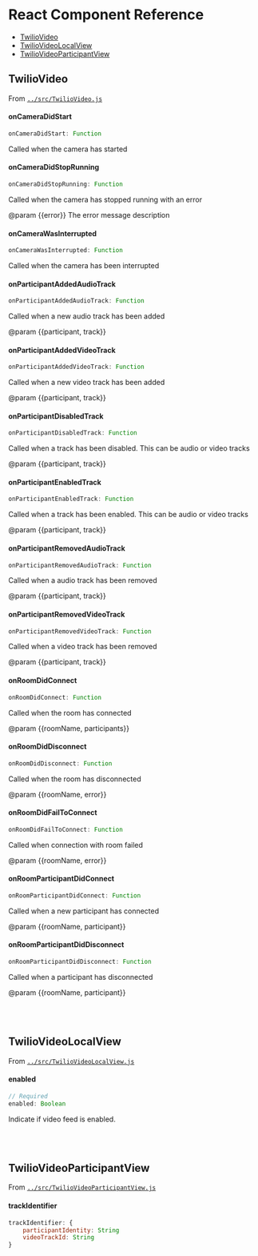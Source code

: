 <!-- START doctoc generated TOC please keep comment here to allow auto update -->
<!-- DON'T EDIT THIS SECTION, INSTEAD RE-RUN doctoc TO UPDATE -->
# React Component Reference

- [TwilioVideo](#twiliovideo)
- [TwilioVideoLocalView](#twiliovideolocalview)
- [TwilioVideoParticipantView](#twiliovideoparticipantview)

<!-- END doctoc generated TOC please keep comment here to allow auto update -->

## TwilioVideo

From [`../src/TwilioVideo.js`](../src/TwilioVideo.js)

#### onCameraDidStart

```js
onCameraDidStart: Function
```

Called when the camera has started

#### onCameraDidStopRunning

```js
onCameraDidStopRunning: Function
```

Called when the camera has stopped running with an error

@param {{error}} The error message description

#### onCameraWasInterrupted

```js
onCameraWasInterrupted: Function
```

Called when the camera has been interrupted

#### onParticipantAddedAudioTrack

```js
onParticipantAddedAudioTrack: Function
```

Called when a new audio track has been added

@param {{participant, track}}

#### onParticipantAddedVideoTrack

```js
onParticipantAddedVideoTrack: Function
```

Called when a new video track has been added

@param {{participant, track}}

#### onParticipantDisabledTrack

```js
onParticipantDisabledTrack: Function
```

Called when a track has been disabled. This can be audio or video tracks

@param {{participant, track}}

#### onParticipantEnabledTrack

```js
onParticipantEnabledTrack: Function
```

Called when a track has been enabled. This can be audio or video tracks

@param {{participant, track}}

#### onParticipantRemovedAudioTrack

```js
onParticipantRemovedAudioTrack: Function
```

Called when a audio track has been removed

@param {{participant, track}}

#### onParticipantRemovedVideoTrack

```js
onParticipantRemovedVideoTrack: Function
```

Called when a video track has been removed

@param {{participant, track}}

#### onRoomDidConnect

```js
onRoomDidConnect: Function
```

Called when the room has connected

@param {{roomName, participants}}

#### onRoomDidDisconnect

```js
onRoomDidDisconnect: Function
```

Called when the room has disconnected

@param {{roomName, error}}

#### onRoomDidFailToConnect

```js
onRoomDidFailToConnect: Function
```

Called when connection with room failed

@param {{roomName, error}}

#### onRoomParticipantDidConnect

```js
onRoomParticipantDidConnect: Function
```

Called when a new participant has connected

@param {{roomName, participant}}

#### onRoomParticipantDidDisconnect

```js
onRoomParticipantDidDisconnect: Function
```

Called when a participant has disconnected

@param {{roomName, participant}}

<br><br>

## TwilioVideoLocalView

From [`../src/TwilioVideoLocalView.js`](../src/TwilioVideoLocalView.js)

#### enabled

```js
// Required
enabled: Boolean
```

Indicate if video feed is enabled.

<br><br>

## TwilioVideoParticipantView

From [`../src/TwilioVideoParticipantView.js`](../src/TwilioVideoParticipantView.js)

#### trackIdentifier

```js
trackIdentifier: {
    participantIdentity: String
    videoTrackId: String
}
```

<br><br>
